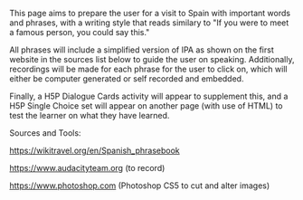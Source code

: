This page aims to prepare the user for a visit to Spain with important words and phrases, with a writing style that reads similary to "If you were to meet a famous person, you could say this."

All phrases will include a simplified version of IPA as shown on the first website in the sources list below to guide the user on speaking. Additionally, recordings will be made for each phrase for the user to click on, which will either be computer generated or self recorded and embedded.

Finally, a H5P Dialogue Cards activity will appear to supplement this, and a H5P Single Choice set will appear on another page (with use of HTML) to test the learner on what they have learned. 

Sources and Tools:

https://wikitravel.org/en/Spanish_phrasebook

https://www.audacityteam.org (to record)

https://www.photoshop.com (Photoshop CS5 to cut and alter images)

